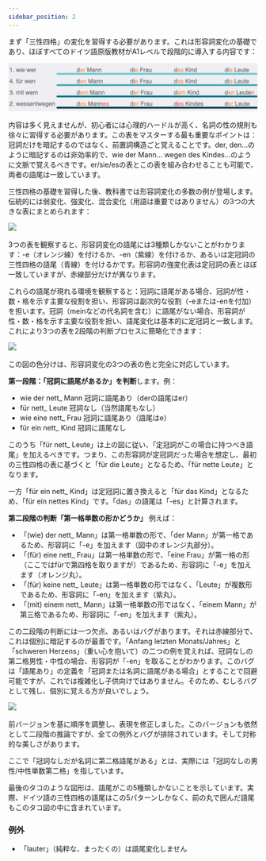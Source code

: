 ```yaml
---
sidebar_position: 2
---
```


まず「三性四格」の変化を習得する必要があります。これは形容詞変化の基礎であり、ほぼすべてのドイツ語原版教材がA1レベルで段階的に導入する内容です：

![](./img/三个性四个格.png)

内容は多く見えませんが、初心者には心理的ハードルが高く、名詞の性の規則も徐々に習得する必要があります。この表をマスターする最も重要なポイントは：冠詞だけを暗記するのではなく、前置詞構造ごと覚えることです。der, den...のように暗記するのは非効率的で、wie der Mann... wegen des Kindes...のように文脈で覚えるべきです。er/sie/esの表とこの表を組み合わせることも可能で、両者の語尾は一致しています。

三性四格の基礎を習得した後、教科書では形容詞変化の多数の例が登場します。伝統的には弱変化、強変化、混合変化（用語は重要ではありません）の3つの大きな表にまとめられます：

![](./img/形容詞変格-01.png)

3つの表を観察すると、形容詞変化の語尾には3種類しかないことがわかります：-e（オレンジ線）を付けるか、-en（紫線）を付けるか、あるいは定冠詞の三性四格の語尾（青線）を付けるかです。形容詞の強変化表は定冠詞の表とほぼ一致していますが、赤線部分だけが異なります。

これらの語尾が現れる環境を観察すると：冠詞に語尾がある場合、冠詞が性・数・格を示す主要な役割を担い、形容詞は副次的な役割（-eまたは-enを付加）を担います。冠詞（meinなどの代名詞を含む）に語尾がない場合、形容詞が性・数・格を示す主要な役割を担い、語尾変化は基本的に定冠詞と一致します。これにより3つの表を2段階の判断プロセスに簡略化できます：

![](./img/形容詞変格-02.png)

この図の色分けは、形容詞変化の3つの表の色と完全に対応しています。

**第一段階：「冠詞に語尾があるか」を判断**します。例：

- wie der nett_ Mann 冠詞に語尾あり（derの語尾はer）
- für nett_ Leute 冠詞なし（当然語尾もなし）
- wie eine nett_ Frau 冠詞に語尾あり（語尾はe）
- für ein nett_ Kind 冠詞に語尾なし

このうち「für nett_ Leute」は上の図に従い、「定冠詞がこの場合に持つべき語尾」を加えるべきです。つまり、この形容詞が定冠詞だった場合を想定し、最初の三性四格の表に基づくと「für die Leute」となるため、「für nette Leute」となります。

一方「für ein nett_ Kind」は定冠詞に置き換えると「für das Kind」となるため、「für ein nettes Kind」です。「das」の語尾は「-es」と計算されます。

**第二段階の判断「第一格単数の形かどうか」** 例えば：

- 「(wie) der nett_ Mann」は第一格単数の形で、「der Mann」が第一格であるため、形容詞に「-e」を加えます（図中のオレンジ丸部分）。
- 「(für) eine nett_ Frau」は第一格単数の形で、「eine Frau」が第一格の形（ここではfürで第四格を取りますが）であるため、形容詞に「-e」を加えます（オレンジ丸）。
- 「(für) keine nett_ Leute」は第一格単数の形ではなく、「Leute」が複数形であるため、形容詞に「-en」を加えます（紫丸）。
- 「(mit) einem nett_ Mann」は第一格単数の形ではなく、「einem Mann」が第三格であるため、形容詞に「-en」を加えます（紫丸）。

この二段階の判断には一つ欠点、あるいはバグがあります。それは赤線部分で、これは個別に暗記するのが最善です。「Anfang letzten Monats/Jahres」と「schweren Herzens」（重い心を抱いて）の二つの例を覚えれば、冠詞なしの第二格男性・中性の場合、形容詞が「-en」を取ることがわかります。このバグは「語尾あり」の定義を「冠詞または名詞に語尾がある場合」とすることで回避可能ですが、これでは複雑化し子供向けではありません。そのため、むしろバグとして残し、個別に覚える方が良いでしょう。

![](./img/形容詞変格-03.png)

前バージョンを基に順序を調整し、表現を修正しました。このバージョンも依然として二段階の推論ですが、全ての例外とバグが排除されています。そして対称的な美しさがあります。

ここで「冠詞なしだが名詞に第二格語尾がある」とは、実際には「冠詞なしの男性/中性単数第二格」を指しています。

最後のタコのような図形は、語尾がこの5種類しかないことを示しています。実際、ドイツ語の三性四格の語尾はこの5パターンしかなく、前の丸で囲んだ語尾もこのタコ図の中に含まれています。

### 例外

* 「lauter」（純粋な、まったくの）は語尾変化しません